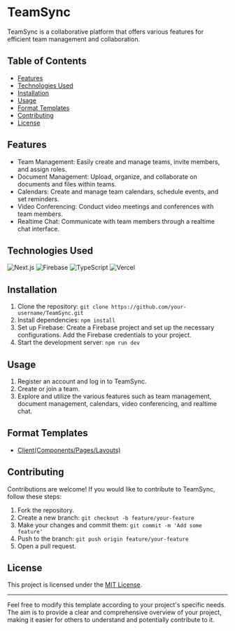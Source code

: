 # TeamSync

TeamSync is a collaborative platform that offers various features for efficient team management and collaboration.


## Table of Contents
- [Features](#features)
- [Technologies Used](#technologies-used)
- [Installation](#installation)
- [Usage](#usage)
- [Format Templates](#format-templates)
- [Contributing](#contributing)
- [License](#license)

## Features

- Team Management: Easily create and manage teams, invite members, and assign roles.
- Document Management: Upload, organize, and collaborate on documents and files within teams.
- Calendars: Create and manage team calendars, schedule events, and set reminders.
- Video Conferencing: Conduct video meetings and conferences with team members.
- Realtime Chat: Communicate with team members through a realtime chat interface.

## Technologies Used

![Next.js](https://img.shields.io/badge/Next.js-Your_Version-blue?logo=next.js&logoColor=white)
![Firebase](https://img.shields.io/badge/-Firebase-FFCA28?logo=firebase&logoColor=white&style=flat)
![TypeScript](https://img.shields.io/badge/-TypeScript-3178C6?logo=typescript&logoColor=white&style=flat)
![Vercel](https://img.shields.io/badge/-Vercel-000000?logo=vercel&logoColor=white&style=flat)

## Installation

1. Clone the repository: `git clone https://github.com/your-username/TeamSync.git`
2. Install dependencies: `npm install`
3. Set up Firebase: Create a Firebase project and set up the necessary configurations. Add the Firebase credentials to your project.
4. Start the development server: `npm run dev`

## Usage

1. Register an account and log in to TeamSync.
2. Create or join a team.
3. Explore and utilize the various features such as team management, document management, calendars, video conferencing, and realtime chat.

## Format Templates
- [Client(Components/Pages/Layouts)](toRead/clientFormat.md)


## Contributing

Contributions are welcome! If you would like to contribute to TeamSync, follow these steps:

1. Fork the repository.
2. Create a new branch: `git checkout -b feature/your-feature`
3. Make your changes and commit them: `git commit -m 'Add some feature'`
4. Push to the branch: `git push origin feature/your-feature`
5. Open a pull request.

## License

This project is licensed under the [MIT License](LICENSE).

---

Feel free to modify this template according to your project's specific needs. The aim is to provide a clear and comprehensive overview of your project, making it easier for others to understand and potentially contribute to it.
